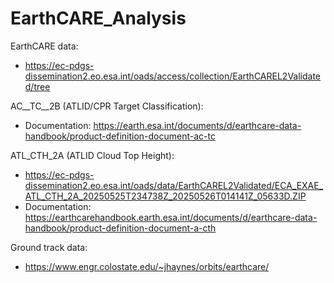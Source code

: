 # EarthCARE_Analysis

EarthCARE data: 
* https://ec-pdgs-dissemination2.eo.esa.int/oads/access/collection/EarthCAREL2Validated/tree

AC__TC__2B (ATLID/CPR Target Classification): 
* Documentation: https://earth.esa.int/documents/d/earthcare-data-handbook/product-definition-document-ac-tc

ATL_CTH_2A (ATLID Cloud Top Height): 
* https://ec-pdgs-dissemination2.eo.esa.int/oads/data/EarthCAREL2Validated/ECA_EXAE_ATL_CTH_2A_20250525T234738Z_20250526T014141Z_05633D.ZIP
* Documentation: https://earthcarehandbook.earth.esa.int/documents/d/earthcare-data-handbook/product-definition-document-a-cth

Ground track data: 
* https://www.engr.colostate.edu/~jhaynes/orbits/earthcare/